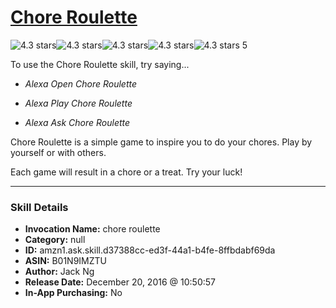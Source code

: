 # [Chore Roulette](http://alexa.amazon.com/#skills/amzn1.ask.skill.d37388cc-ed3f-44a1-b4fe-8ffbdabf69da)
![4.3 stars](../../images/ic_star_black_18dp_1x.png)![4.3 stars](../../images/ic_star_black_18dp_1x.png)![4.3 stars](../../images/ic_star_black_18dp_1x.png)![4.3 stars](../../images/ic_star_black_18dp_1x.png)![4.3 stars](../../images/ic_star_half_black_18dp_1x.png) 5

To use the Chore Roulette skill, try saying...

* *Alexa Open Chore Roulette*

* *Alexa Play Chore Roulette*

* *Alexa Ask Chore Roulette*

Chore Roulette is a simple game to inspire you to do your chores. Play by yourself or with others. 

Each game will result in a chore or a treat. Try your luck!

***

### Skill Details

* **Invocation Name:** chore roulette
* **Category:** null
* **ID:** amzn1.ask.skill.d37388cc-ed3f-44a1-b4fe-8ffbdabf69da
* **ASIN:** B01N9IMZTU
* **Author:** Jack Ng
* **Release Date:** December 20, 2016 @ 10:50:57
* **In-App Purchasing:** No
